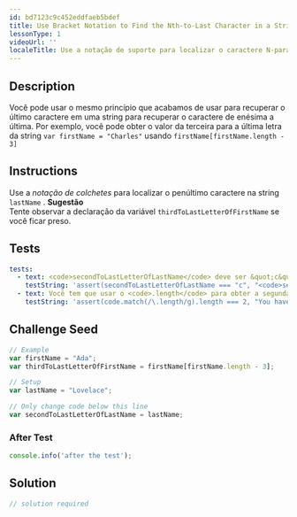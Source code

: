 ```yaml
---
id: bd7123c9c452eddfaeb5bdef
title: Use Bracket Notation to Find the Nth-to-Last Character in a String
lessonType: 1
videoUrl: ''
localeTitle: Use a notação de suporte para localizar o caractere N-para-último em uma seqüência de caracteres
---
```


## Description
<section id="description"> Você pode usar o mesmo princípio que acabamos de usar para recuperar o último caractere em uma string para recuperar o caractere de enésima a última. Por exemplo, você pode obter o valor da terceira para a última letra da string <code>var firstName = &quot;Charles&quot;</code> usando <code>firstName[firstName.length - 3]</code> </section>

## Instructions
<section id="instructions"> Use a <dfn>notação de colchetes</dfn> para localizar o penúltimo caractere na string <code>lastName</code> . <strong>Sugestão</strong> <br> Tente observar a declaração da variável <code>thirdToLastLetterOfFirstName</code> se você ficar preso. </section>

## Tests
<section id='tests'>

```yml
tests:
  - text: <code>secondToLastLetterOfLastName</code> deve ser &quot;c&quot;.
    testString: 'assert(secondToLastLetterOfLastName === "c", "<code>secondToLastLetterOfLastName</code> should be "c".");'
  - text: Você tem que usar o <code>.length</code> para obter a segunda última letra.
    testString: 'assert(code.match(/\.length/g).length === 2, "You have to use <code>.length</code> to get the second last letter.");'

```

</section>

## Challenge Seed
<section id='challengeSeed'>

<div id='js-seed'>

```js
// Example
var firstName = "Ada";
var thirdToLastLetterOfFirstName = firstName[firstName.length - 3];

// Setup
var lastName = "Lovelace";

// Only change code below this line
var secondToLastLetterOfLastName = lastName;

```

</div>


### After Test
<div id='js-teardown'>

```js
console.info('after the test');
```

</div>

</section>

## Solution
<section id='solution'>

```js
// solution required
```
</section>
